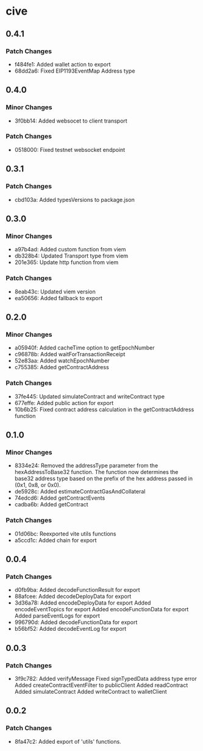 # cive

## 0.4.1

### Patch Changes

- f484fe1: Added wallet action to export
- 68dd2a6: Fixed EIP1193EventMap Address type

## 0.4.0

### Minor Changes

- 3f0bb14: Added websocet to client transport

### Patch Changes

- 0518000: Fixed testnet websocket endpoint

## 0.3.1

### Patch Changes

- cbd103a: Added typesVersions to package.json

## 0.3.0

### Minor Changes

- a97b4ad: Added custom function from viem
- db328b4: Updated Transport type from viem
- 201e365: Update http function from viem

### Patch Changes

- 8eab43c: Updated viem version
- ea50656: Added fallback to export

## 0.2.0

### Minor Changes

- a05940f: Added cacheTime option to getEpochNumber
- c96878b: Added waitForTransactionReceipt
- 52e83aa: Added watchEpochNumber
- c755385: Added getContractAddress

### Patch Changes

- 37fe445: Updated simulateContract and writeContract type
- 677effe: Added public action for export
- 10b6b25: Fixed contract address calculation in the getContractAddress function

## 0.1.0

### Minor Changes

- 8334e24: Removed the addressType parameter from the hexAddressToBase32 function. The function now determines the base32 address type based on the prefix of the hex address passed in (0x1, 0x8, or 0x0).
- de5928c: Added estimateContractGasAndCollateral
- 74edcd6: Added getContractEvents
- cadba6b: Added getContract

### Patch Changes

- 01d06bc: Reexported vite utils functions
- a5ccd1c: Added chain for export

## 0.0.4

### Patch Changes

- d0fb9ba: Added decodeFunctionResult for export
- 88afcee: Added decodeDeployData for export
- 3d36a78: Added encodeDeployData for export
  Added encodeEventTopics for export
  Added encodeFunctionData for export
  Added parseEventLogs for export
- 996790d: Added decodeFunctionData for export
- b56bf52: Added decodeEventLog for export

## 0.0.3

### Patch Changes

- 3f9c782: Added verifyMessage
  Fixed signTypedData address type error
  Added createContractEventFilter to publicClient
  Added readContract
  Added simulateContract
  Added writeContract to walletClient

## 0.0.2

### Patch Changes

- 8fa47c2: Added export of 'utils' functions.
